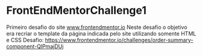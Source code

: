 # FrontEndMentorChallenge1
Primeiro desafio do site www.frontendmentor.io
Neste desafio o objetivo era recriar o template da página indicada pelo site utilizando somente HTML e CSS
Desafio: https://www.frontendmentor.io/challenges/order-summary-component-QlPmajDUj
